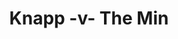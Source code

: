 ---
year: "1998"
serialNumber: "0221" 
game: "Knapp"
title: "Knapp -v- The Min"
gameLocation: "Knapp"
gameDate: ""
result: ""
resultType: ""
type: "game"
---